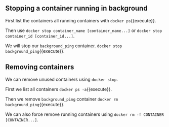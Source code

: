 ## Stopping a container running in background

First list the containers all running containers with `docker ps`{{execute}}.

Then use `docker stop container_name [container_name...]` or `docker stop container_id [container_id...]`.

We will stop our `background_ping` container. `docker stop background_ping`{{execute}}.

## Removing containers

We can remove unused containers using `docker stop`.

First we list all containers `docker ps -a`{{execute}}.

Then we remove `background_ping` container `docker rm background_ping`{{execute}}.

We can also force remove running containers using `docker rm -f CONTAINER [CONTAINER...]`.